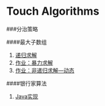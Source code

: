 # Touch Algorithms

###分治策略

####最大子数组

1. [递归求解](https://github.com/brainysoon/touchalgorithms/blob/master/src/cn/brainysoon/algorithms/maximumsubarray/recursion/Main.java)
2. [作业：暴力求解](https://github.com/brainysoon/touchalgorithms/blob/master/src/cn/brainysoon/algorithms/maximumsubarray/violence/Main.java)
3. [作业：非递归求解—动态](https://github.com/brainysoon/touchalgorithms/blob/master/src/cn/brainysoon/algorithms/maximumsubarray/nonrecursion/Main.java)

####银行家算法
1. [Java实现](https://github.com/brainysoon/touchalgorithms/tree/master/src/cn/brainysoon/algorithms/banker)